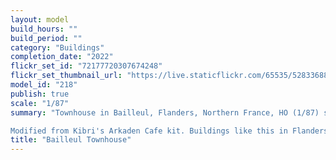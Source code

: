 ```yaml
---
layout: model
build_hours: ""
build_period: ""
category: "Buildings"
completion_date: "2022"
flickr_set_id: "72177720307674248"
flickr_set_thumbnail_url: "https://live.staticflickr.com/65535/52833688038_ee6f691ab4_m.jpg"
model_id: "218"
publish: true
scale: "1/87"
summary: "Townhouse in Bailleul, Flanders, Northern France, HO (1/87) scale  [Built 2022]

Modified from Kibri's Arkaden Cafe kit. Buildings like this in Flanders were built in the 1920s - early 30s to replace those destroyed in WW1. I painted it entirely with enamels."
title: "Bailleul Townhouse"
---
```



